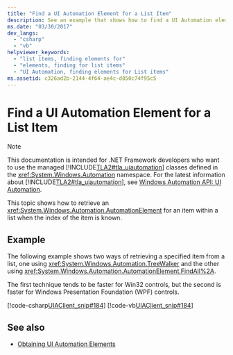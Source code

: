 ```yaml
---
title: "Find a UI Automation Element for a List Item"
description: See an example that shows how to find a UI Automation element for a list item when the index of the item is known.
ms.date: "03/30/2017"
dev_langs: 
  - "csharp"
  - "vb"
helpviewer_keywords: 
  - "list items, finding elements for"
  - "elements, finding for list items"
  - "UI Automation, finding elements for List items"
ms.assetid: c326ad2b-2144-4f64-ae4c-d850c74f95c5
---
```

# Find a UI Automation Element for a List Item
> [!NOTE]
> This documentation is intended for .NET Framework developers who want to use the managed [!INCLUDE[TLA2#tla_uiautomation](../../../includes/tla2sharptla-uiautomation-md.md)] classes defined in the <xref:System.Windows.Automation> namespace. For the latest information about [!INCLUDE[TLA2#tla_uiautomation](../../../includes/tla2sharptla-uiautomation-md.md)], see [Windows Automation API: UI Automation](/windows/win32/winauto/entry-uiauto-win32).  
  
 This topic shows how to retrieve an <xref:System.Windows.Automation.AutomationElement> for an item within a list when the index of the item is known.  
  
## Example  
 The following example shows two ways of retrieving a specified item from a list, one using <xref:System.Windows.Automation.TreeWalker> and the other using <xref:System.Windows.Automation.AutomationElement.FindAll%2A>.  
  
 The first technique tends to be faster for Win32 controls, but the second is faster for Windows Presentation Foundation (WPF) controls.  
  
 [!code-csharp[UIAClient_snip#184](../../../samples/snippets/csharp/VS_Snippets_Wpf/UIAClient_snip/CSharp/ClientForm.cs#184)]
 [!code-vb[UIAClient_snip#184](../../../samples/snippets/visualbasic/VS_Snippets_Wpf/UIAClient_snip/VisualBasic/ClientForm.vb#184)]  
  
## See also

- [Obtaining UI Automation Elements](obtaining-ui-automation-elements.md)
